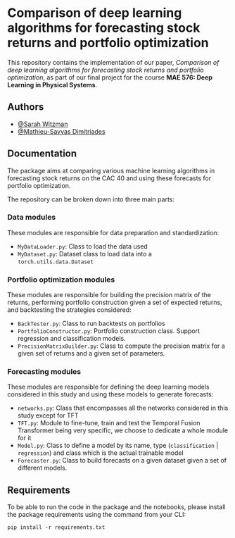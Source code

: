 
# Comparison of deep learning algorithms for forecasting stock returns and portfolio optimization

This repository contains the implementation of our paper, *Comparison of deep learning algorithms for forecasting stock returns and portfolio optimization*, as part of our final project for the course **MAE 576: Deep Learning in Physical Systems**.


## Authors

- [@Sarah Witzman](https://github.com/sarahwitzman)
- [@Mathieu-Savvas Dimitriades](https://github.com/mattdimi)
## Documentation
The package aims at comparing various machine learning algorithms in forecasting stock returns on the CAC 40 and using these forecasts for portfolio optimization.

The repository can be broken down into three main parts:

### Data modules
These modules are responsible for data preparation and standardization:

- `MyDataLoader.py`: Class to load the data used
- `MyDataset.py`: Dataset class to load data into a `torch.utils.data.Dataset`

### Portfolio optimization modules
These modules are responsible for building the precision matrix of the returns, performing portfolio construction given a set of expected returns, and backtesting the strategies considered:

- `BackTester.py`: Class to run backtests on portfolios
- `PortfolioConstructor.py`: Portfolio construction class. Support regression and classification models.
- `PrecisionMatrixBuilder.py`: Class to compute the precision matrix for a given set of returns and a given set of parameters.

### Forecasting modules
These modules are responsible for defining the deep learning models considered in this study and using these models to generate forecasts:

- `networks.py`: Class that encompasses all the networks considered in this study except for TFT
- `TFT.py`: Module to fine-tune, train and test the Temporal Fusion Transformer being very specific, we choose to dedicate a whole module for it
- `Model.py`: Class to define a model by its name, type (`classification` | `regression`) and class which is the actual trainable model
- `Forecaster.py`: Class to build forecasts on a given dataset given a set of different models.


## Requirements

To be able to run the code in the package and the notebooks, please install the package requirements using the command from your CLI:

`pip install -r requirements.txt`